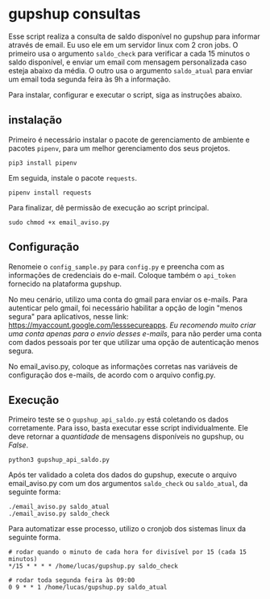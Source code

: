 # gupshup consultas

Esse script realiza a consulta de saldo disponível no gupshup para informar através de email. Eu uso ele em um servidor linux com 2 cron jobs. O primeiro usa o argumento `saldo_check` para verificar a cada 15 minutos o saldo disponível, e enviar um email com
mensagem personalizada caso esteja abaixo da média. O outro usa o argumento `saldo_atual` para enviar um email toda segunda feira às 9h a informação.

Para instalar, configurar e executar o script, siga as instruções abaixo.

## instalação
Primeiro é necessário instalar o pacote de gerenciamento de ambiente e pacotes `pipenv`, para um melhor gerenciamento dos seus projetos.
```
pip3 install pipenv
```
Em seguida, instale o pacote `requests`.
```
pipenv install requests
```
Para finalizar, dê permissão de execução ao script principal.
```
sudo chmod +x email_aviso.py
```


## Configuração

Renomeie o `config_sample.py` para `config.py` e preencha com as informações de credenciais do e-mail. Coloque também o `api_token` fornecido na plataforma gupshup.

No meu cenário, utilizo uma conta do gmail para enviar os e-mails. Para autenticar pelo gmail, foi necessário habilitar a opção de login "menos segura" para aplicativos, nesse link: https://myaccount.google.com/lesssecureapps. *Eu recomendo muito criar uma conta apenas para o envio desses e-mails*, para não perder uma conta com dados pessoais por ter que utilizar uma opção de autenticação menos segura.

No email_aviso.py, coloque as informações corretas nas variáveis de configuração dos e-mails, de acordo com o arquivo config.py.


## Execução

Primeiro teste se o `gupshup_api_saldo.py` está coletando os dados corretamente. Para isso, basta executar esse script individualmente. Ele deve retornar a *quantidade* de mensagens disponíveis no gupshup, ou *False*.
```
python3 gupshup_api_saldo.py
```

Após ter validado a coleta dos dados do gupshup, execute o arquivo email_aviso.py com um dos argumentos `saldo_check` ou `saldo_atual`, da seguinte forma:
```
./email_aviso.py saldo_atual
./email_aviso.py saldo_check
```

Para automatizar esse processo, utilizo o cronjob dos sistemas linux da seguinte forma.

```
# rodar quando o minuto de cada hora for divisível por 15 (cada 15 minutos)
*/15 * * * * /home/lucas/gupshup.py saldo_check
```
```
# rodar toda segunda feira às 09:00
0 9 * * 1 /home/lucas/gupshup.py saldo_atual
```